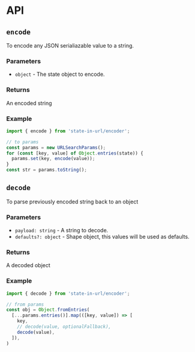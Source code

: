# API

## `encode`

To encode any JSON serialiazable value to a string.

### Parameters

- `object` - The state object to encode.

### Returns

An encoded string

### Example

```typescript
import { encode } from 'state-in-url/encoder';

// to params
const params = new URLSearchParams();
for (const [key, value] of Object.entries(state)) {
  params.set(key, encode(value));
}
const str = params.toString();
```

## `decode`

To parse previously encoded string back to an object

### Parameters

- `payload: string` - A string to decode.
- `defaults?: object` - Shape object, this values will be used as defaults.

### Returns

A decoded object

### Example

```typescript
import { decode } from 'state-in-url/encoder';

// from params
const obj = Object.fromEntries(
  [...params.entries()].map(([key, value]) => [
    key,
    // decode(value, optionalFallback),
    decode(value),
  ]),
)

```
